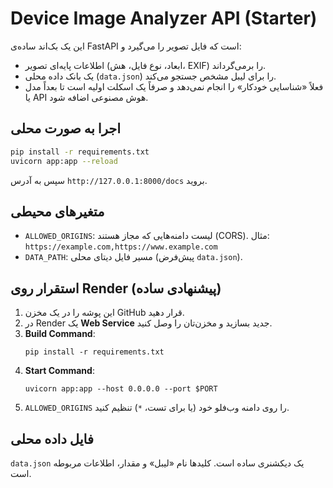 # Device Image Analyzer API (Starter)

این یک بک‌اند ساده‌ی FastAPI است که فایل تصویر را می‌گیرد و:
- اطلاعات پایه‌ای تصویر (ابعاد، نوع فایل، هش، EXIF) را برمی‌گرداند.
- یک بانک داده محلی (`data.json`) را برای لیبل مشخص جستجو می‌کند.
- فعلاً «شناسایی خودکار» را انجام نمی‌دهد و صرفاً یک اسکلت اولیه است تا بعداً مدل یا API هوش مصنوعی اضافه شود.

## اجرا به صورت محلی
```bash
pip install -r requirements.txt
uvicorn app:app --reload
```
سپس به آدرس `http://127.0.0.1:8000/docs` بروید.

## متغیرهای محیطی
- `ALLOWED_ORIGINS`: لیست دامنه‌هایی که مجاز هستند (CORS). مثال: `https://example.com,https://www.example.com`
- `DATA_PATH`: مسیر فایل دیتای محلی (پیش‌فرض `data.json`).

## استقرار روی Render (پیشنهادی ساده)
1. این پوشه را در یک مخزن GitHub قرار دهید.
2. در Render یک **Web Service** جدید بسازید و مخزن‌تان را وصل کنید.
3. **Build Command**:
   ```
   pip install -r requirements.txt
   ```
4. **Start Command**:
   ```
   uvicorn app:app --host 0.0.0.0 --port $PORT
   ```
5. `ALLOWED_ORIGINS` را روی دامنه وب‌فلو خود (یا برای تست، `*`) تنظیم کنید.

## فایل داده محلی
`data.json` یک دیکشنری ساده است. کلیدها نام «لیبل» و مقدار، اطلاعات مربوطه است.
